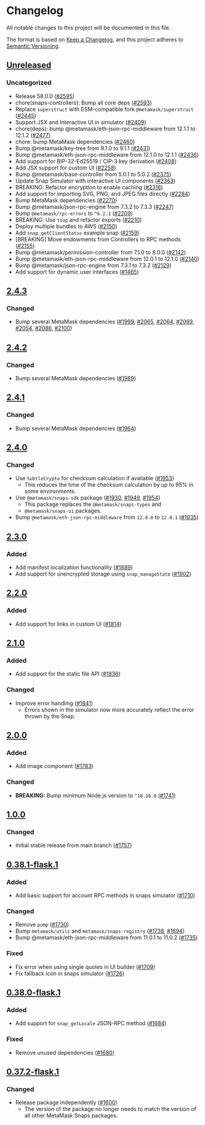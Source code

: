 # Changelog

All notable changes to this project will be documented in this file.

The format is based on [Keep a Changelog](https://keepachangelog.com/en/1.0.0/),
and this project adheres to [Semantic Versioning](https://semver.org/spec/v2.0.0.html).

## [Unreleased]

### Uncategorized

- Release 58.0.0 ([#2595](https://github.com/metamask/snaps/pull/2595))
- chore(snaps-controllers): Bump all core deps ([#2593](https://github.com/metamask/snaps/pull/2593))
- Replace `superstruct` with ESM-compatible fork `@metamask/superstruct` ([#2445](https://github.com/metamask/snaps/pull/2445))
- Support JSX and Interactive UI in simulator ([#2409](https://github.com/metamask/snaps/pull/2409))
- chore(deps): bump @metamask/eth-json-rpc-middleware from 12.1.1 to 12.1.2 ([#2477](https://github.com/metamask/snaps/pull/2477))
- chore: bump MetaMask dependencies ([#2460](https://github.com/metamask/snaps/pull/2460))
- Bump @metamask/key-tree from 9.1.0 to 9.1.1 ([#2431](https://github.com/metamask/snaps/pull/2431))
- Bump @metamask/eth-json-rpc-middleware from 12.1.0 to 12.1.1 ([#2436](https://github.com/metamask/snaps/pull/2436))
- Add support for BIP-32-Ed25519 / CIP-3 key derivation ([#2408](https://github.com/metamask/snaps/pull/2408))
- Add JSX support for custom UI ([#2258](https://github.com/metamask/snaps/pull/2258))
- Bump @metamask/base-controller from 5.0.1 to 5.0.2 ([#2375](https://github.com/metamask/snaps/pull/2375))
- Update Snap Simulator with interactive UI components ([#2363](https://github.com/metamask/snaps/pull/2363))
- BREAKING: Refactor encryption to enable caching ([#2316](https://github.com/metamask/snaps/pull/2316))
- Add support for importing SVG, PNG, and JPEG files directly ([#2284](https://github.com/metamask/snaps/pull/2284))
- Bump MetaMask dependencies ([#2270](https://github.com/metamask/snaps/pull/2270))
- Bump @metamask/json-rpc-engine from 7.3.2 to 7.3.3 ([#2247](https://github.com/metamask/snaps/pull/2247))
- Bump `@metamask/rpc-errors` to `^6.2.1` ([#2209](https://github.com/metamask/snaps/pull/2209))
- BREAKING: Use `tsup` and refactor exports ([#2210](https://github.com/metamask/snaps/pull/2210))
- Deploy multiple bundles to AWS ([#2150](https://github.com/metamask/snaps/pull/2150))
- Add `snap_getClientStatus` example snap ([#2159](https://github.com/metamask/snaps/pull/2159))
- [BREAKING] Move endowments from Controllers to RPC methods ([#2155](https://github.com/metamask/snaps/pull/2155))
- Bump @metamask/permission-controller from 7.1.0 to 8.0.0 ([#2142](https://github.com/metamask/snaps/pull/2142))
- Bump @metamask/eth-json-rpc-middleware from 12.0.1 to 12.1.0 ([#2140](https://github.com/metamask/snaps/pull/2140))
- Bump @metamask/json-rpc-engine from 7.3.1 to 7.3.2 ([#2129](https://github.com/metamask/snaps/pull/2129))
- Add support for dynamic user interfaces ([#1465](https://github.com/metamask/snaps/pull/1465))

## [2.4.3]

### Changed

- Bump several MetaMask dependencies ([#1999](https://github.com/MetaMask/snaps/pull/1999), [#2065](https://github.com/MetaMask/snaps/pull/2065), [#2064](https://github.com/MetaMask/snaps/pull/2064), [#2069](https://github.com/MetaMask/snaps/pull/2069), [#2054](https://github.com/MetaMask/snaps/pull/2054), [#2086](https://github.com/MetaMask/snaps/pull/2086), [#2100](https://github.com/MetaMask/snaps/pull/2100))

## [2.4.2]

### Changed

- Bump several MetaMask dependencies ([#1989](https://github.com/MetaMask/snaps/pull/1989))

## [2.4.1]

### Changed

- Bump several MetaMask dependencies ([#1964](https://github.com/MetaMask/snaps/pull/1964))

## [2.4.0]

### Changed

- Use `SubtleCrypto` for checksum calculation if available ([#1953](https://github.com/MetaMask/snaps/pull/1953))
  - This reduces the time of the checksum calculation by up to 95% in some
    environments.
- Use `@metamask/snaps-sdk` package ([#1930](https://github.com/MetaMask/snaps/pull/1930),
  [#1949](https://github.com/MetaMask/snaps/pull/1949), [#1954](https://github.com/MetaMask/snaps/pull/1954))
  - This package replaces the `@metamask/snaps-types` and
  - `@metamask/snaps-ui` packages.
- Bump `@metamask/eth-json-rpc-middleware` from `12.0.0` to `12.0.1` ([#1935](https://github.com/MetaMask/snaps/pull/1935))

## [2.3.0]

### Added

- Add manifest localization functionality ([#1889](https://github.com/MetaMask/snaps/pull/1889))
- Add support for unencrypted storage using `snap_manageState` ([#1902](https://github.com/MetaMask/snaps/pull/1902))

## [2.2.0]

### Added

- Add support for links in custom UI ([#1814](https://github.com/MetaMask/snaps/pull/1814))

## [2.1.0]

### Added

- Add support for the static file API ([#1836](https://github.com/MetaMask/snaps/pull/1836))

### Changed

- Improve error handling ([#1841](https://github.com/MetaMask/snaps/pull/1841))
  - Errors shown in the simulator now more accurately reflect the error thrown by the Snap.

## [2.0.0]

### Added

- Add image component ([#1783](https://github.com/MetaMask/snaps/pull/1783))

### Changed

- **BREAKING:** Bump minimum Node.js version to `^18.16.0` ([#1741](https://github.com/MetaMask/snaps/pull/1741))

## [1.0.0]

### Changed

- Initial stable release from main branch ([#1757](https://github.com/MetaMask/snaps/pull/1757))

## [0.38.1-flask.1]

### Added

- Add basic support for account RPC methods in snaps simulator ([#1710](https://github.com/MetaMask/snaps/pull/1710))

### Changed

- Remove `pump` ([#1730](https://github.com/MetaMask/snaps/pull/1730))
- Bump `metamask/utils` and `metamask/snaps-registry` ([#1738](https://github.com/MetaMask/snaps/pull/1738), [#1694](https://github.com/MetaMask/snaps/pull/1694))
- Bump @metamask/eth-json-rpc-middleware from 11.0.1 to 11.0.2 ([#1735](https://github.com/MetaMask/snaps/pull/1735))

### Fixed

- Fix error when using single quotes in UI builder ([#1709](https://github.com/MetaMask/snaps/pull/1709))
- Fix fallback icon in snaps simulator ([#1726](https://github.com/MetaMask/snaps/pull/1726))

## [0.38.0-flask.1]

### Added

- Add support for `snap_getLocale` JSON-RPC method ([#1684](https://github.com/MetaMask/snaps/pull/1684))

### Fixed

- Remove unused dependencies ([#1680](https://github.com/MetaMask/snaps/pull/1680))

## [0.37.2-flask.1]

### Changed

- Release package independently ([#1600](https://github.com/MetaMask/snaps/pull/1600))
  - The version of the package no longer needs to match the version of all other
    MetaMask Snaps packages.

[Unreleased]: https://github.com/metamask/snaps/compare/@metamask/snaps-simulator@2.4.3...HEAD
[2.4.3]: https://github.com/metamask/snaps/compare/@metamask/snaps-simulator@2.4.2...@metamask/snaps-simulator@2.4.3
[2.4.2]: https://github.com/metamask/snaps/compare/@metamask/snaps-simulator@2.4.1...@metamask/snaps-simulator@2.4.2
[2.4.1]: https://github.com/metamask/snaps/compare/@metamask/snaps-simulator@2.4.0...@metamask/snaps-simulator@2.4.1
[2.4.0]: https://github.com/metamask/snaps/compare/@metamask/snaps-simulator@2.3.0...@metamask/snaps-simulator@2.4.0
[2.3.0]: https://github.com/metamask/snaps/compare/@metamask/snaps-simulator@2.2.0...@metamask/snaps-simulator@2.3.0
[2.2.0]: https://github.com/metamask/snaps/compare/@metamask/snaps-simulator@2.1.0...@metamask/snaps-simulator@2.2.0
[2.1.0]: https://github.com/metamask/snaps/compare/@metamask/snaps-simulator@2.0.0...@metamask/snaps-simulator@2.1.0
[2.0.0]: https://github.com/metamask/snaps/compare/@metamask/snaps-simulator@1.0.0...@metamask/snaps-simulator@2.0.0
[1.0.0]: https://github.com/metamask/snaps/compare/@metamask/snaps-simulator@0.38.1-flask.1...@metamask/snaps-simulator@1.0.0
[0.38.1-flask.1]: https://github.com/metamask/snaps/compare/@metamask/snaps-simulator@0.38.0-flask.1...@metamask/snaps-simulator@0.38.1-flask.1
[0.38.0-flask.1]: https://github.com/metamask/snaps/compare/@metamask/snaps-simulator@0.37.2-flask.1...@metamask/snaps-simulator@0.38.0-flask.1
[0.37.2-flask.1]: https://github.com/metamask/snaps/releases/tag/@metamask/snaps-simulator@0.37.2-flask.1
